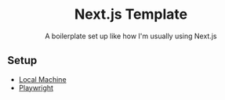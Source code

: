 <h1 align="center">Next.js Template</h1>

<center>A boilerplate set up like how I'm usually using Next.js</center>

## Setup

- [Local Machine](./docs/setup-local-machine.md)
- [Playwright](./docs/playwright.md)
